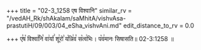 +++
title = "02-3_1258 एष विश्वानि"
similar_rv = "/vedAH_Rk/shAkalam/saMhitA/vishvAsa-prastutiH/09/003/04_eSha_vishvAni.md"
edit_distance_to_rv = 0.0

+++
ए꣣ष꣡ विश्वा꣢꣯नि꣣ वा꣢र्या꣣ शू꣢रो꣣ य꣡न्नि꣢व꣣ स꣡त्व꣢भिः। प꣡व꣢मानः सिषासति॥ 02-3:1258 ॥

<div class="js_include " url="/vedAH_Rk/shAkalam/saMhitA/vishvAsa-prastutiH/09/003/04_eSha_vishvAni.md"  newLevelForH1="2" title="विश्वास-शाकल-प्रस्तुतिः"  > </div>